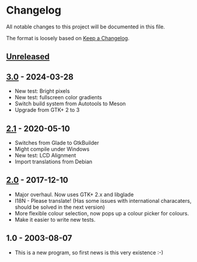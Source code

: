# Changelog
All notable changes to this project will be documented in this file.

The format is loosely based on
[Keep a Changelog](https://keepachangelog.com/en/1.0.0/).

## [Unreleased]

## [3.0] - 2024-03-28

* New test: Bright pixels
* New test: fullscreen color gradients
* Switch build system from Autotools to Meson
* Upgrade from GTK+ 2 to 3

## [2.1] - 2020-05-10

* Switches from Glade to GtkBuilder
* Might compile under Windows
* New test: LCD Alignment
* Import translations from Debian

## [2.0] - 2017-12-10

* Major overhaul. Now uses GTK+ 2.x and libglade
* I18N - Please translate! (Has some issues with international characaters,
  should be solved in the next version)
* More flexible colour selection, now pops up a colour picker for colours.
* Make it easier to write new tests.

## 1.0 - 2003-08-07

* This is a new program, so first news is this very existence :-)

[Unreleased]: https://github.com/webcomics/dosage/compare/3.0...HEAD
[3.0]: https://github.com/TobiX/screentest/compare/2.1...3.0
[2.1]: https://github.com/TobiX/screentest/compare/2.0...2.1
[2.0]: https://github.com/TobiX/screentest/compare/01e74ac3322f44b18ec2df185a21e0e7a3f067f3...2.0
